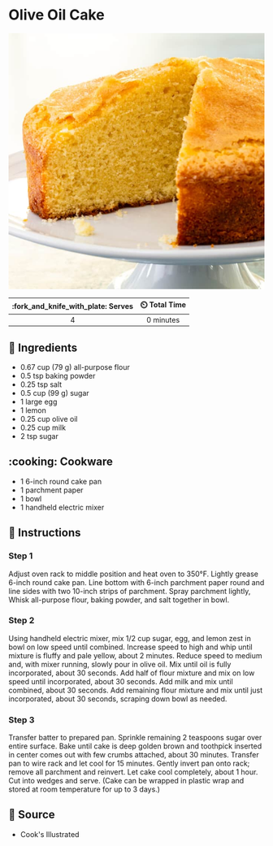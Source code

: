 # Olive Oil Cake

![Olive Oil Cake](../assets/images/olive-oil-cake.jpg)

| :fork_and_knife_with_plate: Serves | :timer_clock: Total Time |
|:----------------------------------:|:-----------------------: |
| 4 | 0 minutes |

## :salt: Ingredients

- 0.67 cup (79 g) all-purpose flour
- 0.5 tsp baking powder
- 0.25 tsp salt
- 0.5 cup (99 g) sugar
- 1 large egg
- 1 lemon
- 0.25 cup olive oil
- 0.25 cup milk
- 2 tsp sugar

## :cooking: Cookware

- 1 6-inch round cake pan
- 1 parchment paper
- 1 bowl
- 1 handheld electric mixer

## :pencil: Instructions

### Step 1

Adjust oven rack to middle position and heat oven to 350°F. Lightly grease 6-inch round cake pan. Line bottom with
6-inch parchment paper round and line sides with two 10-inch strips of parchment. Spray parchment lightly, Whisk
all-purpose flour, baking powder, and salt together in bowl.

### Step 2

Using handheld electric mixer, mix 1/2 cup sugar, egg, and lemon zest in bowl on low speed until combined. Increase
speed to high and whip until mixture is fluffy and pale yellow, about 2 minutes. Reduce speed to medium and, with mixer
running, slowly pour in olive oil. Mix until oil is fully incorporated, about 30 seconds. Add half of flour mixture and
mix on low speed until incorporated, about 30 seconds. Add milk and mix until combined, about 30 seconds. Add remaining
flour mixture and mix until just incorporated, about 30 seconds, scraping down bowl as needed.

### Step 3

Transfer batter to prepared pan. Sprinkle remaining 2 teaspoons sugar over entire surface. Bake until cake is deep
golden brown and toothpick inserted in center comes out with few crumbs attached, about 30 minutes. Transfer pan to wire
rack and let cool for 15 minutes. Gently invert pan onto rack; remove all parchment and reinvert. Let cake cool
completely, about 1 hour. Cut into wedges and serve. (Cake can be wrapped in plastic wrap and stored at room temperature
for up to 3 days.)

## :link: Source

- Cook's Illustrated
